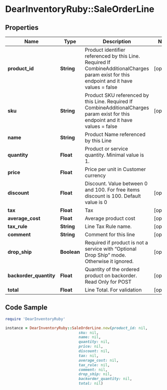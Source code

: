 # DearInventoryRuby::SaleOrderLine

## Properties

Name | Type | Description | Notes
------------ | ------------- | ------------- | -------------
**product_id** | **String** | Product identifier referenced by this Line. Required If CombineAdditionalCharges param exist for this endpoint and it have values &#x3D; false | [optional] 
**sku** | **String** | Product SKU referenced by this Line. Required If CombineAdditionalCharges param exist for this endpoint and it have values &#x3D; false | [optional] 
**name** | **String** | Product Name referenced by this Line | 
**quantity** | **Float** | Product or service quantity. Minimal value is 1. | 
**price** | **Float** | Price per unit in Customer currency | 
**discount** | **Float** | Discount. Value between 0 and 100. For free items discount is 100. Default value is 0 | [optional] 
**tax** | **Float** | Tax | [optional] 
**average_cost** | **Float** | Average product cost | [optional] 
**tax_rule** | **String** | Line Tax Rule name. | [optional] 
**comment** | **String** | Comment for this line | [optional] 
**drop_ship** | **Boolean** | Required if product is not a service with “Optional Drop Ship” mode. Otherwise it ignored. | [optional] 
**backorder_quantity** | **Float** | Quantity of the ordered product on backorder. Read Only for POST | [optional] 
**total** | **Float** | Line Total. For validation | [optional] 

## Code Sample

```ruby
require 'DearInventoryRuby'

instance = DearInventoryRuby::SaleOrderLine.new(product_id: nil,
                                 sku: nil,
                                 name: nil,
                                 quantity: nil,
                                 price: nil,
                                 discount: nil,
                                 tax: nil,
                                 average_cost: nil,
                                 tax_rule: nil,
                                 comment: nil,
                                 drop_ship: nil,
                                 backorder_quantity: nil,
                                 total: nil)
```


